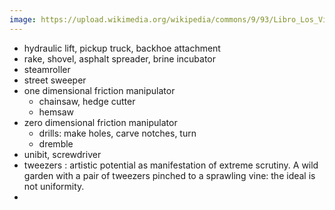 ```yaml
---
image: https://upload.wikimedia.org/wikipedia/commons/9/93/Libro_Los_Viejos_Abuelos_Foto_68.png
---
```


- hydraulic lift, pickup truck, backhoe attachment
- rake, shovel, asphalt spreader, brine incubator
- steamroller
- street sweeper
- one dimensional friction manipulator
	- chainsaw, hedge cutter
	- hemsaw
- zero dimensional friction manipulator
	- drills: make holes, carve notches, turn
	- dremble
- unibit, screwdriver
- tweezers : artistic potential as manifestation of extreme scrutiny. A wild garden with a pair of tweezers pinched to a sprawling vine: the ideal is not uniformity.
- 